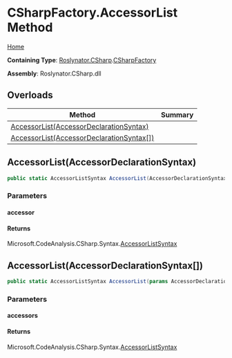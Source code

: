# CSharpFactory\.AccessorList Method

[Home](../../../../README.md)

**Containing Type**: [Roslynator.CSharp](../../README.md)\.[CSharpFactory](../README.md)

**Assembly**: Roslynator\.CSharp\.dll

## Overloads

| Method | Summary |
| ------ | ------- |
| [AccessorList(AccessorDeclarationSyntax)](#Roslynator_CSharp_CSharpFactory_AccessorList_Microsoft_CodeAnalysis_CSharp_Syntax_AccessorDeclarationSyntax_) | |
| [AccessorList(AccessorDeclarationSyntax\[\])](#Roslynator_CSharp_CSharpFactory_AccessorList_Microsoft_CodeAnalysis_CSharp_Syntax_AccessorDeclarationSyntax___) | |

## AccessorList\(AccessorDeclarationSyntax\)<a name="Roslynator_CSharp_CSharpFactory_AccessorList_Microsoft_CodeAnalysis_CSharp_Syntax_AccessorDeclarationSyntax_"></a>

```csharp
public static AccessorListSyntax AccessorList(AccessorDeclarationSyntax accessor)
```

### Parameters

#### accessor





#### Returns

Microsoft\.CodeAnalysis\.CSharp\.Syntax\.[AccessorListSyntax](https://docs.microsoft.com/en-us/dotnet/api/microsoft.codeanalysis.csharp.syntax.accessorlistsyntax)

## AccessorList\(AccessorDeclarationSyntax\[\]\)<a name="Roslynator_CSharp_CSharpFactory_AccessorList_Microsoft_CodeAnalysis_CSharp_Syntax_AccessorDeclarationSyntax___"></a>

```csharp
public static AccessorListSyntax AccessorList(params AccessorDeclarationSyntax[] accessors)
```

### Parameters

#### accessors





#### Returns

Microsoft\.CodeAnalysis\.CSharp\.Syntax\.[AccessorListSyntax](https://docs.microsoft.com/en-us/dotnet/api/microsoft.codeanalysis.csharp.syntax.accessorlistsyntax)

